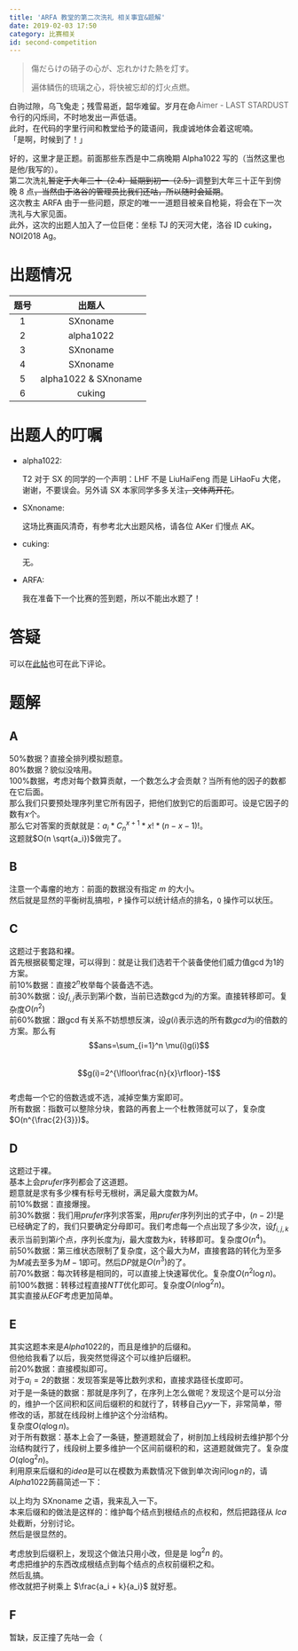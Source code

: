 ```yaml
---
title: 'ARFA 教堂的第二次洗礼 相关事宜&题解'
date: 2019-02-03 17:50
category: 比赛相关
id: second-competition
---
```

<style>
.lyric:hover, .lyric-from:hover {
  text-shadow: 0 0 1px #fff, 0 0 5px #fff, 0 0 3px #000;
  opacity: 0.5;
  transition: all 0.3s ease;
}
.lyric, .lyric-from {
    transition: all 0.3s ease;
}
</style>

<blockquote class="blockquote-center">
<p class="lyric">傷だらけの硝子の心が、忘れかけた熱を灯す。</p>
<p class="lyric">遍体鳞伤的琉璃之心，将快被忘却的灯火点燃。</p>
<span class="lyric-from" style="float: right; ">Aimer - LAST STARDUST</span>
</blockquote>

白驹过隙，乌飞兔走；残雪易逝，韶华难留。岁月在命令行的闪烁间，不时地发出一声低语。  
此时，在代码的字里行间和教堂给予的箴语间，我虔诚地体会着这呢喃。  
「是啊，时候到了！」
<!--more-->

好的，这里才是正题。前面那些东西是中二病晚期 Alpha1022 写的（当然这里也是他/我写的）。  
第二次洗礼~~暂定于大年三十（2.4）延期到初一（2.5）~~调整到大年三十正午到傍晚 8 点~~，当然由于洛谷的管理员比我们还咕，所以随时会延期~~。  
这次教主 ARFA 由于一些问题，原定的唯一一道题目被亲自枪毙，将会在下一次洗礼与大家见面。  
此外，这次的出题人加入了一位巨佬：坐标 TJ 的天河大佬，洛谷 ID cuking，NOI2018 Ag。

# 出题情况

|题号|出题人|
|:-:|:-:|
|1|SXnoname|
|2|alpha1022|
|3|SXnoname|
|4|SXnoname|
|5|alpha1022 & SXnoname|
|6|cuking|

# 出题人的叮嘱

- alpha1022:

  T2 对于 SX 的同学的一个声明：LHF 不是 LiuHaiFeng 而是 LiHaoFu 大佬，谢谢，不要误会。另外请 SX 本家同学多多关注~~，文体两开花~~。

- SXnoname:

  这场比赛画风清奇，有参考北大出题风格，请各位 AKer 们慢点 AK。

- cuking:

  无。

- ARFA:

  我在准备下一个比赛的签到题，所以不能出水题了！

# 答疑

可以在[此帖](https://www.luogu.org/discuss/show?postid=98312)也可在此下评论。

# 题解

## A
$50\%$数据？直接全排列模拟题意。  
$80 \%$数据？貌似没啥用。  
$100 \%$数据，考虑对每个数算贡献，一个数怎么才会贡献？当所有他的因子的数都在它后面。  
那么我们只要预处理序列里它所有因子，把他们放到它的后面即可。设是它因子的数有$x$个。  
那么它对答案的贡献就是：$a_i*C^{x+1}_n*x!*(n-x-1)!$。  
这题就$O(n \sqrt{a_i})$做完了。

## B
注意一个毒瘤的地方：前面的数据没有指定 $m$ 的大小。  
然后就是显然的平衡树乱搞啦，`P` 操作可以统计结点的排名，`Q` 操作可以状压。

## C
这题过于套路和裸。  
首先根据裴蜀定理，可以得到：就是让我们选若干个装备使他们威力值$\gcd$为$1$的方案。  
前$10 \%$数据：直接$2^n$枚举每个装备选不选。  
前$30 \%$数据：设$f_{i,j}$表示到第$i$个数，当前已选数$\gcd$为$j$的方案。直接转移即可。复杂度$O(n^2)$  
前$60 \%$数据：跟$\gcd$有关系不妨想想反演，设$g(i)$表示选的所有数$gcd$为$i$的倍数的方案。那么有  
$$ans=\sum_{i=1}^n \mu(i)g(i)$$  
$$g(i)=2^{\lfloor\frac{n}{x}\rfloor}-1$$  
考虑每一个它的倍数选或不选，减掉空集方案即可。  
所有数据：指数可以整除分块，套路的再套上一个杜教筛就可以了，复杂度$O(n^{\frac{2}{3}})$。

## D
这题过于裸。  
基本上会$prufer$序列都会了这道题。  
题意就是求有多少棵有标号无根树，满足最大度数为$M$。  
前$10 \%$数据：直接爆搜。  
前$30 \%$数据：我们用$prufer$序列求答案，用$prufer$序列列出的式子中，$(n-2)!$是已经确定了的，我们只要确定分母即可。我们考虑每一个点出现了多少次，设$f_{i,j,k}$表示当前到第$i$个点，序列长度为$j$，最大度数为$k$，转移即可。复杂度$O(n^4)$。  
前$50 \%$数据：第三维状态限制了复杂度，这个最大为$M$，直接套路的转化为至多为$M$减去至多为$M-1$即可。然后$DP$就是$O(n^3)$的了。  
前$70 \%$数据：每次转移是相同的，可以直接上快速幂优化。复杂度$O(n^2 \log n)$。  
前$100 \%$数据：转移过程直接$NTT$优化即可。复杂度$O(n \log^2 n)$。  
其实直接从$EGF$考虑更加简单。

## E
其实这题本来是$Alpha1022$的，而且是维护的后缀和。  
但他给我看了以后，我突然觉得这个可以维护后缀积。  
前$20 \%$数据：直接模拟即可。  
对于$a_i=2$的数据：发现答案是等比数列求和，直接求路径长度即可。  
对于是一条链的数据：那就是序列了，在序列上怎么做呢？发现这个是可以分治的，维护一个区间积和区间后缀积的和就行了，转移自己$yy$一下，非常简单，带修改的话，那就在线段树上维护这个分治结构。  
复杂度$O(q \log n)$。  
对于所有数据：基本上会了一条链，整道题就会了，树剖加上线段树去维护那个分治结构就行了，线段树上要多维护一个区间前缀积的和，这道题就做完了。复杂度$O(q \log^2 n)$。  
利用原来后缀和的$idea$是可以在模数为素数情况下做到单次询问$\log n$的，请$Alpha1022$蒟蒻简述一下：

以上均为 SXnoname 之语，我来乱入一下。  
本来后缀和的做法是这样的：维护每个结点到根结点的点权和，然后把路径从 $lca$ 处截断，分别讨论。  
然后是很显然的。

考虑放到后缀积上，发现这个做法只用小改，但是是 $\log^2 n$ 的。  
考虑把维护的东西改成根结点到每个结点的点权前缀积之和。  
然后乱搞。  
修改就把子树乘上 $\frac{a_i + k}{a_i}$ 就好惹。

## F
暂缺，反正撞了先咕一会（
